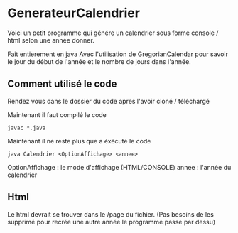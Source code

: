 # GenerateurCalendrier

Voici un petit programme qui génére un calendrier sous forme console / html selon une année donner.

Fait entierement en java
Avec l'utilisation de GregorianCalendar pour savoir le jour du début de l'année et le nombre de jours dans l'année.

## Comment utilisé le code

Rendez vous dans le dossier du code apres l'avoir cloné / téléchargé 

Maintenant il faut compilé le code 
```
javac *.java
```  
Maintenant il ne reste plus que a éxécuté le code
```
java Calendrier <OptionAffichage> <annee>
```
OptionAffichage : le mode d'affichage (HTML/CONSOLE)
annee           : l'année du calendrier
  
## Html
 
Le html devrait se trouver dans le /page du fichier.
(Pas besoins de les supprimé pour recrée une autre année le programme passe par dessu)
